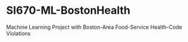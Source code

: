 # SI670-ML-BostonHealth
Machine Learning Project with Boston-Area Food-Service Health-Code Violations

